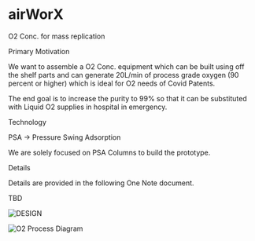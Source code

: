# airWorX
O2 Conc. for mass replication

Primary Motivation

We want to assemble a O2 Conc. equipment which can be built using off the shelf parts and can generate 20L/min of process grade oxygen (90 percent or higher) which is ideal for O2 needs of Covid Patents.

The end goal is to increase the purity to 99% so that it can be substituted with Liquid O2 supplies in hospital in emergency. 

Technology

PSA -> Pressure Swing Adsorption

We are solely focused on PSA Columns to build the prototype. 

Details

Details are provided in the following One Note document. 

TBD


![DESIGN](https://i.ibb.co/t8j9Wjr/PSA-O2-CYCLE.png)


![O2 Process Diagram](https://i.ibb.co/PZNLdzQ/PSA-O2-Process-Diagram.png)
